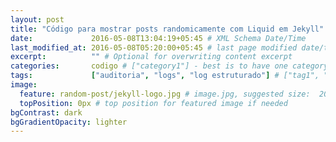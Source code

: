 ```yaml
---
layout: post
title: "Código para mostrar posts randomicamente com Liquid em Jekyll"
date:             2016-05-08T13:04:19+05:45 # XML Schema Date/Time
last_modified_at: 2016-05-08T05:20:00+05:45 # last page modified date/time
excerpt:          "" # Optional for overwriting content excerpt
categories:       codigo # ["category1"] - best is to have one category in a post
tags:             ["auditoria", "logs", "log estruturado"] # ["tag1", "tag2", "tag3"] - you can have several post tags
image:
  feature: random-post/jekyll-logo.jpg # image.jpg, suggested size:  2000x700px
  topPosition: 0px # top position for featured image if needed
bgContrast: dark
bgGradientOpacity: lighter
---
```

<script src="https://gist.github.com/roselmamendes/047699832d243fb7138c20d0eeb61668.js"></script>